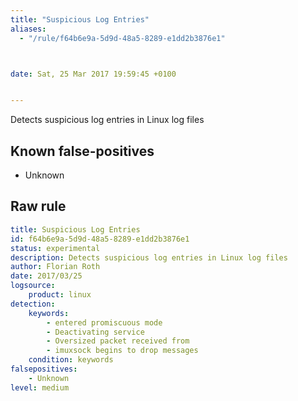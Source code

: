 ```yaml
---
title: "Suspicious Log Entries"
aliases:
  - "/rule/f64b6e9a-5d9d-48a5-8289-e1dd2b3876e1"



date: Sat, 25 Mar 2017 19:59:45 +0100


---
```


Detects suspicious log entries in Linux log files

<!--more-->


## Known false-positives

* Unknown




## Raw rule
```yaml
title: Suspicious Log Entries
id: f64b6e9a-5d9d-48a5-8289-e1dd2b3876e1
status: experimental
description: Detects suspicious log entries in Linux log files
author: Florian Roth
date: 2017/03/25
logsource:
    product: linux
detection:
    keywords:
        - entered promiscuous mode
        - Deactivating service
        - Oversized packet received from
        - imuxsock begins to drop messages
    condition: keywords
falsepositives:
    - Unknown
level: medium

```

